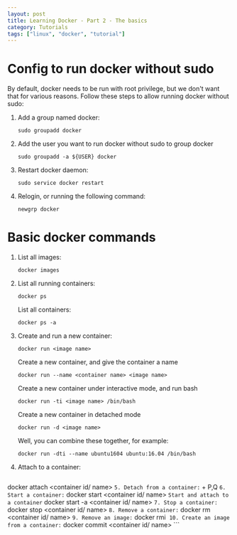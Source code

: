 ```yaml
---
layout: post
title: Learning Docker - Part 2 - The basics
category: Tutorials
tags: ["linux", "docker", "tutorial"]
---
```


# Config to run docker without sudo

By default, docker needs to be run with root privilege, but we don't want that for various reasons. Follow these steps to allow running docker without sudo:

1. Add a group named docker:
    ```
    sudo groupadd docker
    ```
2. Add the user you want to run docker without sudo to group docker
    ```
    sudo groupadd -a ${USER} docker
    ```
3. Restart docker daemon:
    ```
    sudo service docker restart
    ```
4. Relogin, or running the following command:
    ```
    newgrp docker
    ```

# Basic docker commands

1. List all images:
    ```
    docker images
    ```
2. List all running containers:
    ```
    docker ps
    ```
    List all containers:
    ```
    docker ps -a
    ```
3. Create and run a new container:
    ```
    docker run <image name>
    ```
    Create a new container, and give the container a name
    ```
    docker run --name <container name> <image name>
    ```
    Create a new container under interactive mode, and run bash
    ```
    docker run -ti <image name> /bin/bash
    ```
    Create a new container in detached mode
    ```
    docker run -d <image name>
    ```
    Well, you can combine these together, for example:
    ```
    docker run -dti --name ubuntu1604 ubuntu:16.04 /bin/bash
    ```
4. Attach to a container:
    ```
  docker attach <container id/ name>
    ```
5. Detach from a container:
    ```
    <Ctrl> + P,Q
    ```
6. Start a container:
    ```
    docker start <container id/ name>
    ```
    Start and attach to a container
    ```
    docker start -a <container id/ name>
    ```
7. Stop a container:
    ```
    docker stop <container id/ name>
    ```
8. Remove a container:
    ```
    docker rm <container id/ name>
    ```
9. Remove an image:
    ```
    docker rmi <image name>
    ```
10. Create an image from a container:
    ```
    docker commit <container id/ name> <new image name>
    ```
